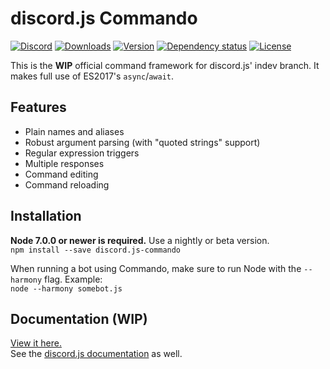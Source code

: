# discord.js Commando
[![Discord](https://discordapp.com/api/guilds/222078108977594368/embed.png)](https://discord.gg/bRCvFy9)
[![Downloads](https://img.shields.io/npm/dt/discord.js-commando.svg)](https://www.npmjs.com/package/discord.js-commando)
[![Version](https://img.shields.io/npm/v/discord.js-commando.svg)](https://www.npmjs.com/package/discord.js-commando)
[![Dependency status](https://david-dm.org/Gawdl3y/discord.js-commando.svg)](https://david-dm.org/Gawdl3y/discord.js-commando)
[![License](https://img.shields.io/npm/l/discord.js-commando.svg)](LICENSE)

This is the __**WIP**__ official command framework for discord.js' indev branch.
It makes full use of ES2017's `async`/`await`.

## Features
- Plain names and aliases
- Robust argument parsing (with "quoted strings" support)
- Regular expression triggers
- Multiple responses
- Command editing
- Command reloading

## Installation
**Node 7.0.0 or newer is required.** Use a nightly or beta version.  
`npm install --save discord.js-commando`

When running a bot using Commando, make sure to run Node with the `--harmony` flag. Example:  
`node --harmony somebot.js`

## Documentation (WIP)
[View it here.](https://gawdl3y.github.io/discord.js-commando/0.1.0/)  
See the [discord.js documentation](http://hydrabolt.github.io/discord.js/#!/docs/tag/indev/file/general/Welcome) as well.
